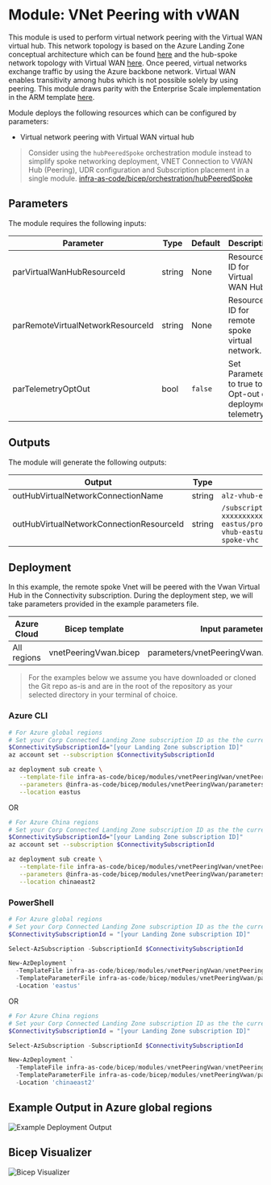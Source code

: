 # Module:  VNet Peering with vWAN

This module is used to perform virtual network peering with the Virtual WAN virtual hub. This network topology is based on the Azure Landing Zone conceptual architecture which can be found [here](https://docs.microsoft.com/en-us/azure/cloud-adoption-framework/ready/azure-best-practices/virtual-wan-network-topology) and the hub-spoke network topology with Virtual WAN [here](https://docs.microsoft.com/en-us/azure/architecture/networking/hub-spoke-vwan-architecture). Once peered, virtual networks exchange traffic by using the Azure backbone network. Virtual WAN enables transitivity among hubs which is not possible solely by using peering. This module draws parity with the Enterprise Scale implementation in the ARM template [here](https://github.com/Azure/Enterprise-Scale/blob/main/eslzArm/subscriptionTemplates/vnetPeeringVwan.json).

Module deploys the following resources which can be configured by parameters:

- Virtual network peering with Virtual WAN virtual hub

> Consider using the `hubPeeredSpoke` orchestration module instead to simplify spoke networking deployment, VNET Connection to VWAN Hub (Peering), UDR configuration and Subscription placement in a single module. [infra-as-code/bicep/orchestration/hubPeeredSpoke](https://github.com/Azure/ALZ-Bicep/tree/main/infra-as-code/bicep/orchestration/hubPeeredSpoke)

## Parameters

The module requires the following inputs:

 | Parameter                    | Type   | Default                                                                                              | Description                                                                                                                                                                                                                                                         | Requirement                   | Example                      |
 | ---------------------------- | ------ | ---------------------------------------------------------------------------------------------------- | ------------------------------------------------------------------------------------------------------------------------------------------------------------------------------------------------------------------------------------------------------------------- | ----------------------------- | ---------------------------- |
 | parVirtualWanHubResourceId        | string | None                                               | Resource ID for Virtual WAN Hub.                                                                                                                                                                                          | 2-50 char                     | `/subscriptions/xxxxxxxx-xxxx-xxxx-xxxx-xxxxxxxxxxxx/resourceGroups/alz-vwan-eastus/providers/Microsoft.Network/virtualHubs/alz-vhub-eastus`              |
| parRemoteVirtualNetworkResourceId        | string | None                                                 | Resource ID for remote spoke virtual network.                                                                                                                                                                                          | 2-50 char                     | `/subscriptions/xxxxxxxx-xxxx-xxxx-xxxx-xxxxxxxxxxxx/resourceGroups/spokevnet-rg/providers/Microsoft.Network/virtualNetworks/vnet-spoke`              |
 | parTelemetryOptOut           | bool   | `false`                                                                                                | Set Parameter to true to Opt-out of deployment telemetry                                                                                                                                                                                                            | None                          | `false`                        |

## Outputs

The module will generate the following outputs:

| Output                    | Type   | Example                                                                                                                                                                                                  |
| ------------------------- | ------ | -------------------------------------------------------------------------------------------------------------------------------------------------------------------------------------------------------- |
| outHubVirtualNetworkConnectionName | string | `alz-vhub-eastus/vnet-spoke-vhc`                                                                                                                                                                                            |
| outHubVirtualNetworkConnectionResourceId      | string | `/subscriptions/xxxxxxxx-xxxx-xxxx-xxxx-xxxxxxxxxxxx/resourceGroups/alz-vwan-eastus/providers/Microsoft.Network/virtualHubs/alz-vhub-eastus/hubVirtualNetworkConnections/vnet-spoke-vhc`                                                                                                                                                                                          |

## Deployment

In this example, the remote spoke Vnet will be peered with the Vwan Virtual Hub in the Connectivity subscription. During the deployment step, we will take parameters provided in the example parameters file.

 | Azure Cloud    | Bicep template      | Input parameters file                    |
 | -------------- | ------------------- | ---------------------------------------- |
 | All  regions | vnetPeeringVwan.bicep | parameters/vnetPeeringVwan.parameters.all.json    |

> For the examples below we assume you have downloaded or cloned the Git repo as-is and are in the root of the repository as your selected directory in your terminal of choice.

### Azure CLI
```bash
# For Azure global regions
# Set your Corp Connected Landing Zone subscription ID as the the current subscription 
$ConnectivitySubscriptionId="[your Landing Zone subscription ID]"
az account set --subscription $ConnectivitySubscriptionId

az deployment sub create \
   --template-file infra-as-code/bicep/modules/vnetPeeringVwan/vnetPeeringVwan.bicep \
   --parameters @infra-as-code/bicep/modules/vnetPeeringVwan/parameters/vnetPeeringVwan.parameters.all.json \
   --location eastus
```
OR
```bash
# For Azure China regions
# Set your Corp Connected Landing Zone subscription ID as the the current subscription 
$ConnectivitySubscriptionId="[your Landing Zone subscription ID]"
az account set --subscription $ConnectivitySubscriptionId

az deployment sub create \
   --template-file infra-as-code/bicep/modules/vnetPeeringVwan/vnetPeeringVwan.bicep \
   --parameters @infra-as-code/bicep/modules/vnetPeeringVwan/parameters/vnetPeeringVwan.parameters.all.json \
   --location chinaeast2
```

### PowerShell

```powershell
# For Azure global regions
# Set your Corp Connected Landing Zone subscription ID as the the current subscription 
$ConnectivitySubscriptionId = "[your Landing Zone subscription ID]"

Select-AzSubscription -SubscriptionId $ConnectivitySubscriptionId

New-AzDeployment `
  -TemplateFile infra-as-code/bicep/modules/vnetPeeringVwan/vnetPeeringVwan.bicep `
  -TemplateParameterFile infra-as-code/bicep/modules/vnetPeeringVwan/parameters/vnetPeeringVwan.parameters.all.json `
  -Location 'eastus'
```
OR
```powershell
# For Azure China regions
# Set your Corp Connected Landing Zone subscription ID as the the current subscription 
$ConnectivitySubscriptionId = "[your Landing Zone subscription ID]"

Select-AzSubscription -SubscriptionId $ConnectivitySubscriptionId

New-AzDeployment `
  -TemplateFile infra-as-code/bicep/modules/vnetPeeringVwan/vnetPeeringVwan.bicep `
  -TemplateParameterFile infra-as-code/bicep/modules/vnetPeeringVwan/parameters/vnetPeeringVwan.parameters.all.json `
  -Location 'chinaeast2'
```
## Example Output in Azure global regions

![Example Deployment Output](media/exampleDeploymentOutput.png "Example Deployment Output in Azure global regions")

## Bicep Visualizer

![Bicep Visualizer](media/bicepVisualizer.png "Bicep Visualizer")
